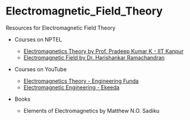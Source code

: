 # Electromagnetic_Field_Theory
Resources for Electromagnetic Field Theory

- Courses on NPTEL
  - [Electromagnetics Theory by Prof. Pradeep Kumar K - IIT Kanpur](https://nptel.ac.in/courses/108/104/108104087/)
  - [Electromagnetic Field by Dr. Harishankar Ramachandran](https://nptel.ac.in/courses/108/106/108106073/)
  
- Courses on YouTube
  - [Electromagnetics Theory - Engineering Funda](https://www.youtube.com/playlist?list=PLgwJf8NK-2e4I_YltJja47CwZJkzNWK89)
  - [Electromagnetic Engineering - Ekeeda](https://www.youtube.com/playlist?list=PLm_MSClsnwm-w_oyXiPFYgtn-oreRmN9Q) 
  
- Books
  - Elements of Electromagnetics by Matthew N.O. Sadiku
